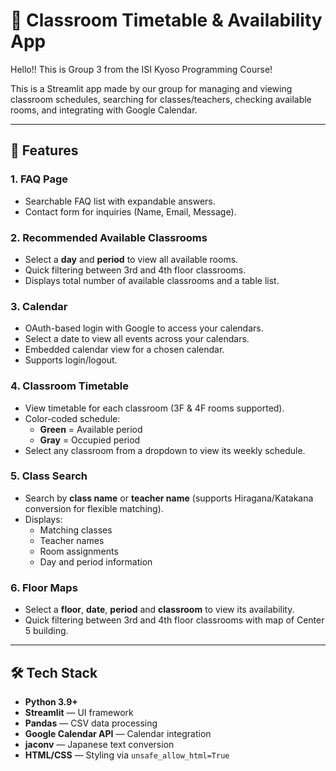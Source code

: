 # 🏫 Classroom Timetable & Availability App

Hello!! This is Group 3 from the ISI Kyoso Programming Course!

This is a Streamlit app made by our group for managing and viewing classroom schedules, searching for classes/teachers, checking available rooms, and integrating with Google Calendar.

---

## 📌 Features

### 1. **FAQ Page**
- Searchable FAQ list with expandable answers.
- Contact form for inquiries (Name, Email, Message).

### 2. **Recommended Available Classrooms**
- Select a **day** and **period** to view all available rooms.
- Quick filtering between 3rd and 4th floor classrooms.
- Displays total number of available classrooms and a table list.

### 3. **Calendar**
- OAuth-based login with Google to access your calendars.
- Select a date to view all events across your calendars.
- Embedded calendar view for a chosen calendar.
- Supports login/logout.

### 4. **Classroom Timetable**
- View timetable for each classroom (3F & 4F rooms supported).
- Color-coded schedule:
  - **Green** = Available period
  - **Gray** = Occupied period
- Select any classroom from a dropdown to view its weekly schedule.

### 5. **Class Search**
- Search by **class name** or **teacher name** (supports Hiragana/Katakana conversion for flexible matching).
- Displays:
  - Matching classes
  - Teacher names
  - Room assignments
  - Day and period information

### 6. **Floor Maps**
- Select a **floor**, **date**, **period** and **classroom** to view its availability.
- Quick filtering between 3rd and 4th floor classrooms with map of Center 5 building.

---

## 🛠️ Tech Stack

- **Python 3.9+**
- **Streamlit** — UI framework
- **Pandas** — CSV data processing
- **Google Calendar API** — Calendar integration
- **jaconv** — Japanese text conversion
- **HTML/CSS** — Styling via `unsafe_allow_html=True`

